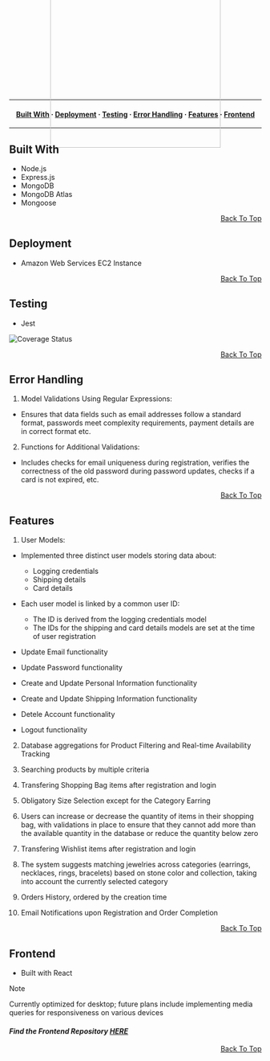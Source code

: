 <a name="js-gems"></a>

<p align="center" style="display: flex; flex-direction: column; align-items: center; justify-content: center; height: 120px;">
  <img src="https://res.cloudinary.com/deztgvefu/image/upload/v1724933359/forget-me-not-collection/miniImages/Screenshot_2024-08-29_at_15.08.13_ycwzhl.png" alt="Project Logo" width="340">
</p>

---

<a name="built-with"></a>
<a name="error-handling"></a>

<h4 align="center">
  <a href="#built-with">Built With</a> ·
  <a href="#deployment">Deployment</a> ·
  <a href="#testing">Testing</a> ·
  <a href="#error-handling">Error Handling</a> ·
  <a href="#features">Features</a> ·
  <a href="#frontend">Frontend</a> 
</h4>

---

## Built With
- Node.js
- Express.js
- MongoDB
- MongoDB Atlas
- Mongoose

<p align="right" dir="auto"><a href="#js-gems">Back To Top</a></p>

## Deployment

- Amazon Web Services EC2 Instance

<p align="right" dir="auto"><a href="#js-gems">Back To Top</a></p>

## Testing
- Jest

![Coverage Status](https://img.shields.io/badge/coverage-86%25-brightgreen.svg)

<p align="right" dir="auto"><a href="#js-gems">Back To Top</a></p>

## Error Handling
1. Model Validations Using Regular Expressions:
- Ensures that data fields such as email addresses follow a standard format, passwords meet complexity requirements, payment details are in correct format etc.
2. Functions for Additional Validations:
- Includes checks for email uniqueness during registration, verifies the correctness of the old password during password updates, checks if a card is not expired, etc.

<p align="right" dir="auto"><a href="#js-gems">Back To Top</a></p>

## Features

1. User Models:
- Implemented three distinct user models storing data about:
  - Logging credentials
  - Shipping details
  - Card details

- Each user model is linked by a common user ID:
  - The ID is derived from the logging credentials model
  - The IDs for the shipping and card details models are set at the time of user registration
    
- Update Email functionality
- Update Password functionality
- Create and Update Personal Information functionality
- Create and Update Shipping Information functionality
- Detele Account functionality
- Logout functionality

2. Database aggregations for Product Filtering and Real-time Availability Tracking
   
3. Searching products by multiple criteria
   
4. Transfering Shopping Bag items after registration and login
   
5. Obligatory Size Selection except for the Category Earring
   
6. Users can increase or decrease the quantity of items in their shopping bag, with validations in place to ensure that they cannot add more than the available quantity in the database or reduce the quantity below zero
    
7. Transfering Wishlist items after registration and login
    
8. The system suggests matching jewelries across categories (earrings, necklaces, rings, bracelets) based on stone color and collection, taking into account the currently selected category
    
9. Orders History, ordered by the creation time
  
10. Email Notifications upon Registration and Order Completion

<p align="right" dir="auto"><a href="#js-gems">Back To Top</a></p>

## Frontend
- Built with React
> [!NOTE]
> Currently optimized for desktop; future plans include implementing media queries for responsiveness on various devices

#### *Find the Frontend Repository [**HERE**](https://github.com/BeatrisIlieve/MERNGems-Frontend)*

<p align="right" dir="auto"><a href="#js-gems">Back To Top</a></p>
